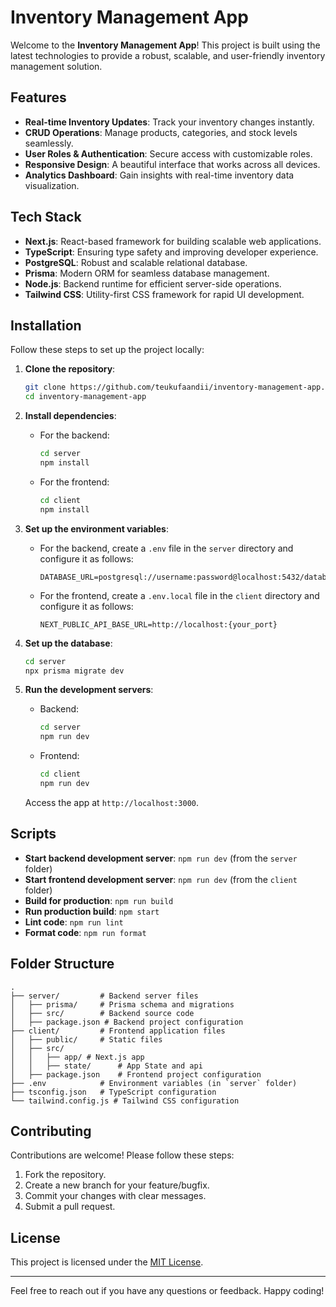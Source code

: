 # Inventory Management App

Welcome to the **Inventory Management App**! This project is built using the latest technologies to provide a robust, scalable, and user-friendly inventory management solution.

## Features

- **Real-time Inventory Updates**: Track your inventory changes instantly.
- **CRUD Operations**: Manage products, categories, and stock levels seamlessly.
- **User Roles & Authentication**: Secure access with customizable roles.
- **Responsive Design**: A beautiful interface that works across all devices.
- **Analytics Dashboard**: Gain insights with real-time inventory data visualization.

## Tech Stack

- **Next.js**: React-based framework for building scalable web applications.
- **TypeScript**: Ensuring type safety and improving developer experience.
- **PostgreSQL**: Robust and scalable relational database.
- **Prisma**: Modern ORM for seamless database management.
- **Node.js**: Backend runtime for efficient server-side operations.
- **Tailwind CSS**: Utility-first CSS framework for rapid UI development.

## Installation

Follow these steps to set up the project locally:

1. **Clone the repository**:
   ```bash
   git clone https://github.com/teukufaandii/inventory-management-app.git
   cd inventory-management-app
   ```

2. **Install dependencies**:
   - For the backend:
     ```bash
     cd server
     npm install
     ```
   - For the frontend:
     ```bash
     cd client
     npm install
     ```

3. **Set up the environment variables**:
   - For the backend, create a `.env` file in the `server` directory and configure it as follows:
     ```env
     DATABASE_URL=postgresql://username:password@localhost:5432/database_name
     ```
   - For the frontend, create a `.env.local` file in the `client` directory and configure it as follows:
     ```env
     NEXT_PUBLIC_API_BASE_URL=http://localhost:{your_port}
     ```

4. **Set up the database**:
   ```bash
   cd server
   npx prisma migrate dev
   ```

5. **Run the development servers**:
   - Backend:
     ```bash
     cd server
     npm run dev
     ```
   - Frontend:
     ```bash
     cd client
     npm run dev
     ```
   Access the app at `http://localhost:3000`.

## Scripts

- **Start backend development server**: `npm run dev` (from the `server` folder)
- **Start frontend development server**: `npm run dev` (from the `client` folder)
- **Build for production**: `npm run build`
- **Run production build**: `npm start`
- **Lint code**: `npm run lint`
- **Format code**: `npm run format`

## Folder Structure

```plaintext
.
├── server/         # Backend server files
│   ├── prisma/     # Prisma schema and migrations
│   ├── src/        # Backend source code
│   ├── package.json # Backend project configuration
├── client/         # Frontend application files
│   ├── public/     # Static files
│   ├── src/
│   │   ├── app/ # Next.js app
│   │   ├── state/      # App State and api
│   ├── package.json    # Frontend project configuration
├── .env            # Environment variables (in `server` folder)
├── tsconfig.json   # TypeScript configuration
└── tailwind.config.js # Tailwind CSS configuration
```

## Contributing

Contributions are welcome! Please follow these steps:

1. Fork the repository.
2. Create a new branch for your feature/bugfix.
3. Commit your changes with clear messages.
4. Submit a pull request.

## License

This project is licensed under the [MIT License](LICENSE).

---

Feel free to reach out if you have any questions or feedback. Happy coding!
